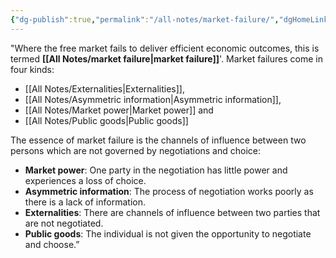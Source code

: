 ```yaml
---
{"dg-publish":true,"permalink":"/all-notes/market-failure/","dgHomeLink":true,"dgPassFrontmatter":false}
---
```



"Where the free market fails to deliver efficient economic outcomes, this is termed **[[All Notes/market failure|market failure]]**'. Market failures come in four kinds:
- [[All Notes/Externalities|Externalities]],
- [[All Notes/Asymmetric information|Asymmetric information]],
- [[All Notes/Market power|Market power]] and
- [[All Notes/Public goods|Public goods]]

The essence of market failure is the channels of influence between two persons which are not governed by negotiations and choice: 
- **Market power**: One party in the negotiation has little power and experiences a loss of choice.
- **Asymmetric information**: The process of negotiation works poorly as there is a lack of information.
- **Externalities**: There are channels of influence between two parties that are not negotiated.
- **Public goods**: The individual is not given the opportunity to negotiate and choose.”